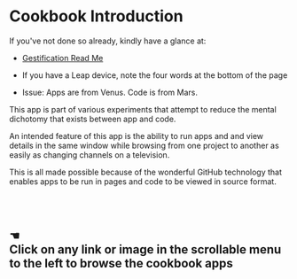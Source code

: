 Cookbook Introduction
=====================

If you've not done so already, kindly have a glance at: 

* [Gestification Read Me](../index.html)

* If you have a Leap device, note the four words at the bottom of the page

* Issue: Apps are from Venus. Code is from Mars.
  
 This app is part of various experiments that attempt to reduce the mental dichotomy that exists between app and code.
 
 An intended feature of this app is the ability to run apps and and view details in the same window 
 while browsing from one project to another as easily as changing channels on a television.
 
 This is all made possible because of the wonderful GitHub technology that enables apps to be run in pages and code to be viewed in source format.
  
  
<br>  
  
<br> 
 
## &#x261A;<br>Click on any link or image in the scrollable menu to the left to browse the cookbook apps

<br>

<div style=display:none; >

<p>This page is for the Jannga app that enables you to browse through JavaScript apps hosted on GitHub.</p>

<p>This text is contained within `div` tags that have a style set to `display: none;`</p>

<p>Therefore this text appears on the GitHub view of this page but not the HTML / Jaanga App view...</p>

<p>View this page in the <a href="http://jaanga.github.io/gestification/#cookbook#introduction.md" target="_blank">Jaanga app</a>.</p>

</div>



